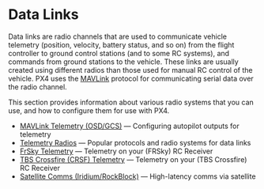 # Data Links

Data links are radio channels that are used to communicate vehicle telemetry (position, velocity, battery status, and so on) from the flight controller to ground control stations (and to some RC systems), and commands from ground stations to the vehicle.
These links are usually created using different radios than those used for manual RC control of the vehicle.
PX4 uses the [MAVLink](https://mavlink.io/en/) protocol for communicating serial data over the radio channel.

This section provides information about various radio systems that you can use, and how to configure them for use with PX4.

- [MAVLink Telemetry (OSD/GCS)](../peripherals/mavlink_peripherals.md) — Configuring autopilot outputs for telemetry
- [Telemetry Radios](../telemetry/README.md) — Popular protocols and radio systems for data links
- [FrSky Telemetry](../peripherals/frsky_telemetry.md) — Telemetry on your (FRSky) RC Receiver
- [TBS Crossfire (CRSF) Telemetry](../telemetry/crsf_telemetry.md) — Telemetry on your (TBS Crossfire) RC Receiver
- [Satellite Comms (Iridium/RockBlock)](../advanced_features/satcom_roadblock.md) — High-latency comms via satellite
